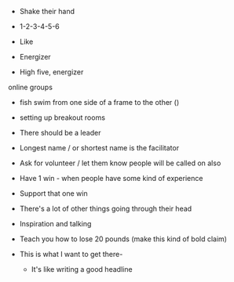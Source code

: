- Shake their hand
- 1-2-3-4-5-6
- Like 
- Energizer

- High five, energizer

online groups
- fish swim from one side of a frame to the other
()

- setting up breakout rooms
- There should be a leader

- Longest name / or shortest name is the facilitator
- Ask for volunteer / let them know people will be called on also

- Have 1 win - when people have some kind of experience
- Support that one win

- There's a lot of other things going through their head
- Inspiration and talking 
- Teach you how to lose 20 pounds (make this kind of bold claim)

- This is what I want to get there-
	- It's like writing a good headline